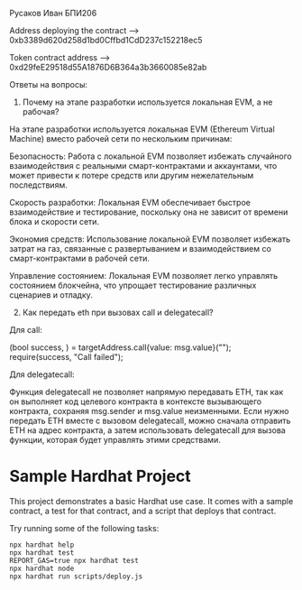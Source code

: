 Русаков Иван БПИ206

Address deploying the contract --> 0xb3389d620d258d1bd0Cffbd1CdD237c152218ec5

Token contract address --> 0xd29feE29518d55A1876D6B364a3b3660085e82ab

Ответы на вопросы:

1. Почему на этапе разработки используется локальная EVM, а не рабочая? 

На этапе разработки используется локальная EVM (Ethereum Virtual Machine) вместо рабочей сети по нескольким причинам:

Безопасность: Работа с локальной EVM позволяет избежать случайного взаимодействия с реальными смарт-контрактами и аккаунтами, что может привести к потере средств или другим нежелательным последствиям.
    
Скорость разработки: Локальная EVM обеспечивает быстрое взаимодействие и тестирование, поскольку она не зависит от времени блока и скорости сети.
    
Экономия средств: Использование локальной EVM позволяет избежать затрат на газ, связанные с развертыванием и взаимодействием со смарт-контрактами в рабочей сети.
    
Управление состоянием: Локальная EVM позволяет легко управлять состоянием блокчейна, что упрощает тестирование различных сценариев и отладку.


2. Как передать eth при вызовах call и delegatecall? 

Для call:

(bool success, ) = targetAddress.call{value: msg.value}("");
require(success, "Call failed");

Для delegatecall:

Функция delegatecall не позволяет напрямую передавать ETH, так как он выполняет код целевого контракта в контексте вызывающего контракта, сохраняя msg.sender и msg.value неизменными. Если нужно передать ETH вместе с вызовом delegatecall, можно сначала отправить ETH на адрес контракта, а затем использовать delegatecall для вызова функции, которая будет управлять этими средствами.


# Sample Hardhat Project

This project demonstrates a basic Hardhat use case. It comes with a sample contract, a test for that contract, and a script that deploys that contract.

Try running some of the following tasks:

```shell
npx hardhat help
npx hardhat test
REPORT_GAS=true npx hardhat test
npx hardhat node
npx hardhat run scripts/deploy.js
```
